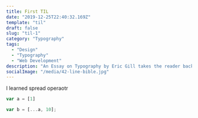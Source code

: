 ```yaml
---
title: First TIL
date: "2019-12-25T22:40:32.169Z"
template: "til"
draft: false
slug: "til-1"
category: "Typography"
tags:
  - "Design"
  - "Typography"
  - "Web Development"
description: "An Essay on Typography by Eric Gill takes the reader back to the year 1930. The year when a conflict between two worlds came to its term. The machines of the industrial world finally took over the handicrafts."
socialImage: "/media/42-line-bible.jpg"
---
```


I learned spread operaotr
```js
var a = [1]

var b = [...a, 10];
```
